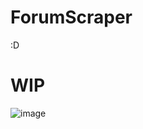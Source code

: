 # ForumScraper
:D
# WIP
![image](https://user-images.githubusercontent.com/41644325/177029128-957812f1-d0b4-4217-9088-e27a0ffabd8a.png)
